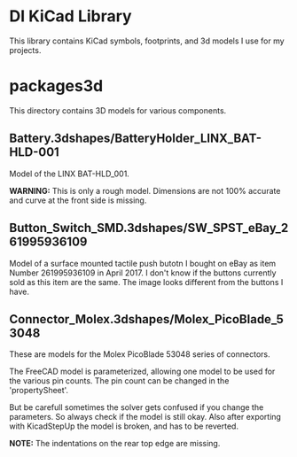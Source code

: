 DI KiCad Library
================
This library contains KiCad symbols, footprints, and 3d models I use for my
projects.

packages3d
===========
This directory contains 3D models for various components.

Battery.3dshapes/BatteryHolder_LINX_BAT-HLD-001
-----------------------------------------------
Model of the LINX BAT-HLD_001.

**WARNING:** This is only a rough model. Dimensions are not 100% accurate and
curve at the front side is missing.

Button_Switch_SMD.3dshapes/SW_SPST_eBay_261995936109
----------------------------------------------------
Model of a surface mounted tactile push butotn I bought on eBay as item
Number 261995936109 in April 2017. I don't know if the buttons currently sold
as this item are the same. The image looks different from the buttons I have.

Connector_Molex.3dshapes/Molex_PicoBlade_53048
----------------------------------------------
These are models for the Molex PicoBlade 53048 series of connectors.

The FreeCAD model is parameterized, allowing one model to be used for the
various pin counts. The pin count can be changed in the 'propertySheet'.

But be carefull sometimes the solver gets confused if you change the
parameters. So always check if the model is still okay. Also after exporting
with KicadStepUp the model is broken, and has to be reverted.

**NOTE:** The indentations on the rear top edge are missing.
